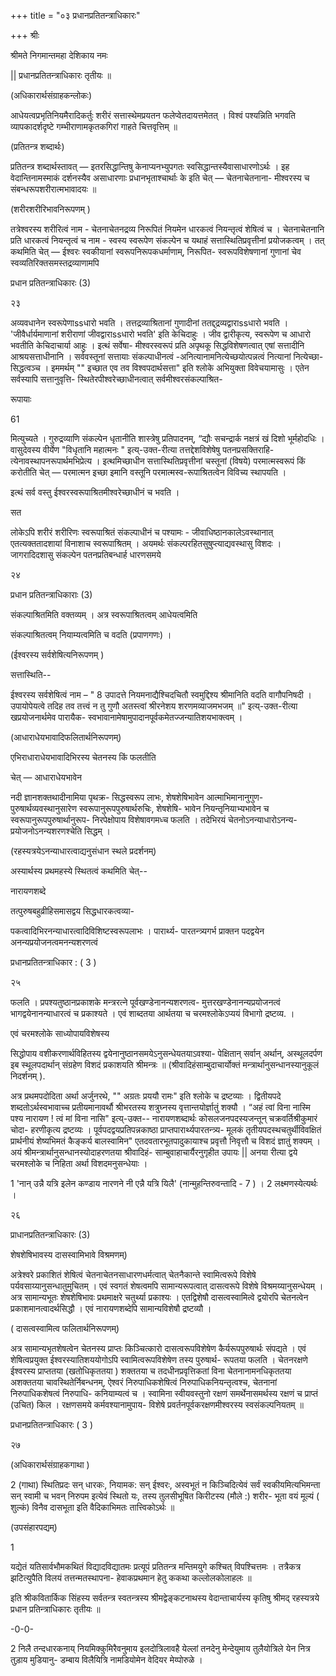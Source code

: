+++
title = "०३ प्रधानप्रतितन्त्राधिकारः"

+++
श्रीः 

श्रीमते निगमान्तमहा देशिकाय नमः 

|| प्रधानप्रतितन्त्राधिकारः तृतीयः ॥ 

(अधिकारार्थसंग्राहकन्लोकः) 

आधेयत्वप्रभृतिनियमैरादिकर्तुः शरीरं सत्तास्थेमप्रयतन फलेप्वेतदायत्तमेतत् । विश्वं पश्यन्निति भगवति व्यापकादर्शदृष्टे गम्भीराणामकृतकगिरां गाहते चित्तवृत्तिम् ॥ 

(प्रतितन्त्र शब्दार्थः) 

प्रतितन्त्र शब्दार्थस्तावत् — इतरसिद्धान्तिषु केनाप्यनभ्युपगतः स्वसिद्धान्तस्यैवासाधारणोऽर्थः । इह वेदान्तिनामस्माकं दर्शनस्यैव असाधारणाः प्रधानभृताश्चार्थाः के इति चेत् — चेतनाचेतनाना- मीश्वरस्य च संबन्धरूपशरीरात्मभावादयः ॥ 

(शरीरशरीरिभावनिरूपणम् ) 

तत्रेश्वरस्य शरीरित्वं नाम - चेतनाचेतनद्रव्य निरूपितं नियमेन धारकत्वं नियन्तृत्वं शेषित्वं च । चेतनाचेतनानि प्रति धारकत्वं नियन्तृत्वं च नाम - स्वस्य स्वरूपेण संकल्पेन च यथाहं सत्तास्थितिप्रवृत्तीनां प्रयोजकत्वम् । तत् कथमिति चेत् — ईश्वरः स्वकीयानां स्वरूपनिरूपकधर्माणाम्, निरूपित- स्वरूपविशेषणानां गुणानां चेव स्वव्यतिरिक्तसमस्तद्रव्याणामपि 

प्रधान प्रतितन्त्राधिकारः (3) 

२३ 

अव्यवधानेन स्वरूपेणाssधारो भवति । तत्तद्रव्याश्रितानां गुणादीनां ततद्द्द्रव्यद्वाराssधारो भवति । 'जीवैर्धार्यमाणानां शरीराणां जीवद्वाराssधारो भवति' इति केचिदाहुः । जीव द्वारीकृत्य, स्वरूपेण च आधारो भवतीति केचिदाचार्या आहुः । इत्थं सर्वेषा- मीश्वरस्वरूपं प्रति अपृथकू सिद्धविशेषणत्वात् एषां सत्तादीनि आश्रयसत्ताधीनानि । सर्ववस्तूनां सत्तायाः संकल्पाधीनत्वं -अनित्यानामनित्येच्छयोत्पन्नत्वं नित्यानां नित्येच्छा- सिद्धत्वञ्च । इममर्थम् "" इच्छात एव तव विश्वपदार्थसत्ता" इति श्लोके अभियुक्ता विवेचयामासुः । एतेन सर्वस्यापि सत्तानुवृत्ति- स्थितेरपीश्वरेच्छाधीनत्वात् सर्वमीश्वरसंकल्पाश्रित- 

रूपायाः 

61 

मित्युच्यते । गुरुद्रव्याणि संकल्पेन धृतानीति शास्त्रेषु प्रतिपादनम्, “द्यौः सचन्द्रार्क नक्षत्रं खं दिशो भूर्महोदधिः । वासुदेवस्य वीर्येण "विधृतानि महात्मनः " इत्य्-उक्त-रीत्या तत्तद्देशविशेषेषु पतनप्रसक्तिराहि- त्येनावस्थापनरूपार्थमभिप्रेत्य । इत्थमिच्छाधीन सत्तास्थितिप्रवृत्तीनां चस्तूनां (विषये) परमात्मस्वरूपं किं करोतीति चेत् — परमात्मन इच्छा इमानि वस्तूनि परमात्मस्व-रूपाश्रितत्वेन विविच्य स्थापयति । 

इत्थं सर्व वस्तु ईश्वरस्वरूपाश्रितमीश्वरेच्छाधीनं च भवति । 

सत 

लोकेऽपि शरीरं शरीरिणः स्वरूपाश्रितं संकल्पाधीनं च पश्यामः - जीवाधिष्ठानकालेऽवस्थानात् एतत्यक्ततादशायां विनाशाच स्वरूपाश्रितम् । अयमर्थः संकल्परहितसुषुप्त्याद्यवस्थासु विशदः । जागरादिदशासु संकल्पेन पतनप्रतिबन्धार्ह धारणसमये 

२४ 

प्रधान प्रतितन्त्राधिकाराः (3) 

संकल्पाश्रितमिति वक्तव्यम् । अत्र स्वरूपाश्रितत्वम् आधेयत्वमिति 

संकल्पाश्रितत्वम् नियाम्यत्वमिति च वदति (प्रपाणगणः) । 

(ईश्वरस्य सर्वशेषित्यनिरूपणम् ) 

सत्तास्थिति-- 

ईश्वरस्य सर्वशेषित्वं नाम – " 8 उपादत्ते नियमनाद्यैश्चिदचितौ स्वमुद्दिश्य श्रीमानिति वदति वागौपनिषदी । उपायोपेयत्वे तदिह तव तत्त्वं न तु गुणौ अतस्त्वां श्रीरनेशय शरणमव्याजमभजम् ॥" इत्य्-उक्त-रीत्या खप्रयोजनार्थमेव पारायैक- स्वभावानामेषामुपादानपूर्वकमेतज्जन्यातिशयभाक्त्वम् । 

(आधाराधेयभावादिफलितार्थनिरूपणम्) 

एभिराधाराधेयभावादिभिरस्य चेतनस्य किं फलतीति 

चेत् — आधाराधेयभावेन 

नदी ज्ञानशक्तथादीनामिया पृथक्र- सिद्धस्वरूप लाभः, शेषशेषिभावेन आत्माभिमानानुगुण- पुरुषार्थव्यवस्थानुसारेण स्वरूपानुरूपपुरुषार्थरुचिः, शेषशेषि- भावेन नियन्तृनियाभ्यभावेन च स्वरूपानुरूपपुरुषार्थानुरूप- निरपेक्षोपाय विशेषावगमध्च फलति । तदेभिरयं चेतनोऽनन्याधारोऽनन्य- प्रयोजनोऽनन्यशरणश्चेति सिद्धम् । 

(रहस्यत्रयेऽनन्याधारत्वाद्यनुसंधान स्थले प्रदर्शनम्) 

अस्यार्थस्य प्रथमहस्ये स्थितत्वं कथमिति चेत्-- 

नारायणशब्दे 

तत्पुरुषबहुव्रीहिसमासद्वय सिद्धधारकत्वव्या- 

पकत्वादिभिरनन्याधारत्वादिविशिष्टस्वरूपलाभः । पारार्थ्य- पारतन्त्र्यगर्भ प्राक्तन पदद्वयेन अनन्यप्रयोजनत्वमनन्यशरणत्वं 

प्रधानप्रतितन्त्राधिकार : ( 3 ) 

२५ 

फलति । प्रपश्यतुष्ठानप्रकाशके मन्त्ररत्ने पूर्वखण्डेनानन्यशरणत्व- मुत्तरखण्डेनानन्यप्रयोजनत्वं भागद्वयेनानन्याधारत्वं च प्रकाश्यते । एवं शाब्दतया आर्थतया च चरमश्लोकेऽप्ययं विभागो द्रष्टव्य. । 

एवं चरमश्लोके साध्योपायविशेषस्य 

सिद्धोपाय वशीकरणार्थविहितस्य द्वयेनानुष्ठानसमयेऽनुसन्धेयतयाऽवश्या- पेक्षितान् सर्वान् अर्थान्, अस्थूलदर्पण इब स्थूलपदार्थान् संग्रहेण विशदं प्रकाशयति श्रीमन्त्रः ॥ (श्रीवादिहंसाम्बुदाचार्योक्तं मन्त्रार्थानुसन्धानस्यानुकूलं निदर्शनम् ). 

अत्र प्रथमपदोदिता अर्था अर्जुनरथे, "" अग्रतः प्रययौ रामः" इति श्लोके च द्रष्टव्याः । द्वितीयपदे शब्दतोऽर्थस्वभावाच्च प्रतीयमानावर्थौ श्रीभरतस्य शत्रुघ्नस्य वृत्तान्तयोर्ज्ञातुं शक्यौ । “अहं त्वां विना नास्मि पश्य नारायण ! त्वं मां विना नासि" इत्य्-उक्त-- नारायणशब्दार्थः कोसलजनपदस्यजन्तून् चक्रवर्तिश्रीकुमारं चोदा- हरणीकृत्य द्रष्टव्यः । पूर्वपदद्वयप्रतिपन्नकाष्ठा प्राप्तपारार्थ्यपारतन्त्र्य- मूलकं तृतीयपदस्थचतुर्थीविवक्षितं प्रार्थनीयं शेष्यभिमतं कैङ्कर्य बालस्वामिन" एतदवतारभूतपादुकायाश्च प्रवृत्तौ निवृत्तौ च विशदं ज्ञातुं शक्यम् । अयं श्रीमन्त्रार्थानुसन्धानस्योदाहरणतया श्रीवादिहं- साम्बुवाहाचार्यैरनुगृहीत उपायः || अनया रीत्या द्वये चरमश्लोके च निहिता अर्था विशदमनुसन्धेयाः । 

1 'नान् उन्नै यत्रि इलेन कण्डाय नारणने नी एन्नै यत्रि यिलै' (नान्मुहन्तिरुवन्तादि - 7 ) । 2 लक्ष्मणस्येत्यर्थः । 

२६ 

प्राधानप्रतितन्त्राधिकारः (3) 

शेषशेषिभावस्य दासस्वामिभावे विश्रमणम्) 

अत्रेश्वरे प्रकाशितं शेषित्वं चेतनाचेतनसाधारणधर्मत्वात् चेतनैकान्ते स्वामित्वरूपे विशेषे पर्यवसाय्यानुसन्धातुमुचितम् । एवं स्वगतं शेषत्वमपि सामान्यरूपत्वात् दासत्वरूपे विशेषे विश्रमय्यानुसन्धेयम् । अत्र सामान्यभूतः शेषशेषिभावः प्रथमाक्षरे चतुर्थ्या प्रकाश्यः । एतद्विशेषौ दासत्वस्वामित्वे द्वयोरपि चेतनत्वेन प्रकाशमानत्वादर्थसिद्धौ । एवं नारायणशब्देपि सामान्यविशेषौ द्रष्टव्यौ । 

( दासत्वस्वामित्व फलितार्थनिरूपणम्) 

अत्र सामान्यभृतशेषत्वेन चेतनस्य प्राप्तः किञ्चित्कारो दासत्वरूपविशेषेण कैर्यरूपपुरुषार्थः संपद्यते । एवं शेषित्वप्रयुक्त ईश्वरस्यातिशययोगोऽपि स्वामित्वरूपविशेषेण तस्य पुरुषार्थ- रूपतया फलति । चेतनरक्षणे ईश्वरस्य प्राप्ततया (खतोधिकृततया ) शक्ततया च तदधीनप्रवृत्तिकतां विना चेतनानामनधिकृततया अशक्ततया चावस्थितेर्निबन्धनम्, ऐश्वरं निरुपाधिकशेषित्वं निरुपाधिकनियन्तृत्वश्च, चेतनानां निरुपाधिकशेषत्वं निरुपाधि- कनियाम्यत्वं च । स्वामिना स्वीयवस्तुनो रक्षणं समर्थेनासमर्थस्य रक्षणं च प्राप्तं (उचित) किल । रक्षणसमये कर्मवश्यानामुपाय- विशेषे प्रवर्तनपूर्वकरक्षणमीश्वरस्य स्वसंकल्पनियतम् ॥ 

प्रधानप्रतितन्त्राधिकारः ( 3 ) 

२७ 

(अधिकारार्थसंग्राहकगाथा ) 

2 (गाथा) स्थितिप्रदः सन् धारकः, नियामक: सन् ईश्वरः, अस्वभूतं न किञ्चिदित्येवं सर्वं स्वकीयमित्यभिमन्ता सन् स्वामी च भवन् निरुपम इत्येवं स्थितो यः, तस्य तुलसीभूषित किरीटस्य (मौले :) शरीर- भूता वयं मूल्यं ( शुल्कं) विनैव दासभूता इति वैदिकाभिमतः तात्त्विकोऽर्थः ॥ 

(उपसंहारपद्यम्) 

1 

यद्येतं यतिसार्वभौमकथितं विद्यादविद्यातमः प्रत्यूपं प्रतितन्त्र मन्तिमयुगे कश्चित् विपश्चित्तमः । तत्रैकत्र झटित्युपैति विलयं तत्तन्मतस्थापना- हेवाकप्रथमान हेतु ककथा कल्लोलकोलाहलः ॥ 

इति श्रीकवितार्किक सिंहस्य सर्वतन्त्र स्वतन्त्रस्य श्रीमद्वेङ्कटनाथस्य वेदान्ताचार्यस्य कृतिषु श्रीमद् रहस्यत्रये प्रधान प्रतिन्त्राधिकारः तृतीयः ॥ 

-0-0- 

2 निलै तन्दधारकनाय् नियमिक्कुमिरैवनुमाय इलदोत्रिलावहै येल्लां तनदेनु मेन्देयुमाय तुलैयोत्रिले येन नित्र तुड़ाय मुडियानु- डम्बाय विलैयित्रि नामडियोमेन वेदियर मेय्पोरुळे । 
